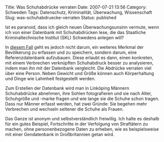 Title: Was Schuhabdrücke verraten
Date: 2007-07-21 13:56
Category: Schweden
Tags: Datenschutz, Kriminalität, Überwachung, Wissenschaft
Slug: was-schuhabdruecke-verraten
Status: published

Ist es paranoid, dass ich gleich neuen Überwachungsunsinn vermute, wenn
ich von einer Datenbank mit Schuhabdrücken lese, die das Staatliche
Kriminaltechnische Institut (SKL) Schwedens anlegen will?

In [diesem
Fall](http://www.sr.se/cgi-bin/ekot/artikel.asp?Artikel=1491705) geht es
jedoch nicht darum, ein weiteres Merkmal der Bevölkerung zu erfassen und
zu speichern, sondern darum, eine Referenzdatenbank aufzubauen. Diese
erlaubt es dann, einen konkreten, mit einem Verbrechen verknüpften
Schuhabdruck besser zu analysieren, indem man ihn mit der Datenbank
vergleicht. Die Abdrücke verraten viel über eine Person. Neben Gewicht
und Größe können auch Körperhaltung und Dinge wie Lahmheit festgestellt
werden.

Zum Erstellen der Datenbank wird man in Linköping Männern Schuhabdrücke
abnehmen, ihre Sohlen fotografieren und sie nach Alter, Schuhgröße und
-marke fragen und wie lange sie die Schuhe schon tragen. Dass nur Männer
erfasst werden, hat zwei Gründe: Sie begehen mehr Verbrechen und
wechseln seltener die Schuhe als Frauen.

Das Ganze ist anonym und selbstverständlich freiwillig. Ich halte es
deshalb für ein gutes Beispiel, Fortschritte in der Verfolgung von
Straftätern zu machen, ohne personenbezogene Daten zu erheben, wie es
beispielsweise mit einer Gendatenbank in Großbritannien getan wird.

